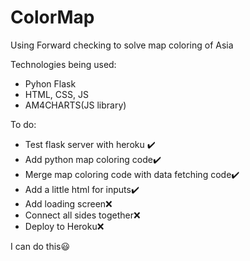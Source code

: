 # ColorMap
Using Forward checking to solve map coloring of Asia

Technologies being used:
* Pyhon Flask
* HTML, CSS, JS
* AM4CHARTS(JS library)

To do:
* Test flask server with heroku :heavy_check_mark:
* Add python map coloring code:heavy_check_mark:
* Merge map coloring code with data fetching code:heavy_check_mark:	
* Add a little html for inputs:heavy_check_mark:	
* Add loading screen:x:	
* Connect all sides together:x:	
* Deploy to Heroku:x:	

I can do this:smiley:

